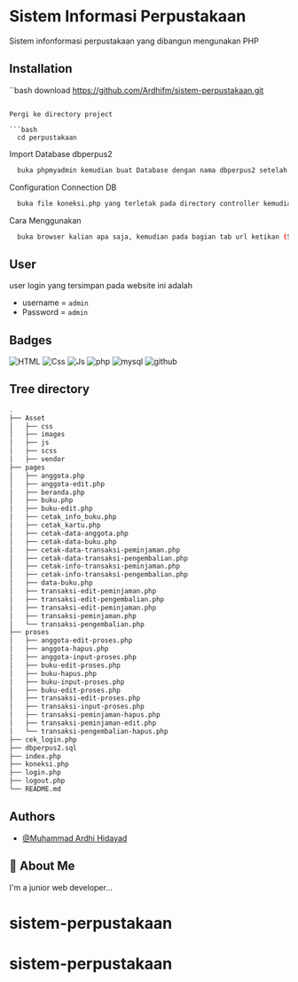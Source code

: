 
# Sistem Informasi Perpustakaan
Sistem infonformasi perpustakaan yang dibangun mengunakan PHP


## Installation

``bash download https://github.com/Ardhifm/sistem-perpustakaan.git
```

Pergi ke directory project

```bash
  cd perpustakaan
```

Import Database dbperpus2

```bash
  buka phpmyadmin kemudian buat Database dengan nama dbperpus2 setelah itu Import file dbperpus2 yang ada pada directory project ini untuk mendapatkan tabel beserta semua isinya.
```

Configuration Connection DB

```bash
  buka file koneksi.php yang terletak pada directory controller kemudian sesuaikan user, password, nama database yang telah kalian buat sebelumnya.
```

Cara Menggunakan

```bash
  buka browser kalian apa saja, kemudian pada bagian tab url ketikan (Sebagai Contoh): http://localhost/perpustakaan/   maka secara otomatis aka menampilkan halaman login
  ```
  
## User

user login yang tersimpan pada website ini adalah

- username = `admin`
- Password = `admin`

  
## Badges

![HTML](https://img.shields.io/badge/HTML5-E34F26?style=for-the-badge&logo=html5&logoColor=white)
![Css](https://img.shields.io/badge/CSS3-1572B6?style=for-the-badge&logo=css3&logoColor=white)
![Js](https://img.shields.io/badge/JavaScript-323330?style=for-the-badge&logo=javascript&logoColor=F7DF1E)
![php](https://img.shields.io/badge/PHP-777BB4?style=for-the-badge&logo=php&logoColor=white)
![mysql](https://img.shields.io/badge/MySQL-00000F?style=for-the-badge&logo=mysql&logoColor=white)
![github](https://img.shields.io/badge/GitHub-100000?style=for-the-badge&logo=github&logoColor=white)

## Tree directory
```bash
.
├── Asset
│   ├── css
│   ├── images
│   ├── js
│   ├── scss
│   ├── vendor
├── pages
│   ├── anggota.php
│   ├── anggota-edit.php
│   ├── beranda.php
│   ├── buku.php
│   ├── buku-edit.php
│   ├── cetak_info_buku.php
│   ├── cetak_kartu.php
│   ├── cetak-data-anggota.php
│   ├── cetak-data-buku.php
│   ├── cetak-data-transaksi-peminjaman.php
│   ├── cetak-data-transaksi-pengembalian.php
│   ├── cetak-info-transaksi-peminjaman.php
│   ├── cetak-info-transaksi-pengembalian.php
│   ├── data-buku.php
│   ├── transaksi-edit-peminjaman.php
│   ├── transaksi-edit-pengembalian.php
│   ├── transaksi-edit-peminjaman.php
│   ├── transaksi-peminjaman.php
│   └── transaksi-pengembalian.php
├── proses
│   ├── anggota-edit-proses.php
│   ├── anggota-hapus.php
│   ├── anggota-input-proses.php
│   ├── buku-edit-proses.php
│   ├── buku-hapus.php
│   ├── buku-input-proses.php
│   ├── buku-edit-proses.php
│   ├── transaksi-edit-proses.php
│   ├── transaksi-input-proses.php
│   ├── transaksi-peminjaman-hapus.php
│   ├── transaksi-peminjaman-edit.php
│   └── transaksi-pengembalian-hapus.php
├── cek_login.php
├── dbperpus2.sql
├── index.php
├── koneksi.php
├── login.php
├── logout.php
└── README.md
```

  
## Authors

- [@Muhammad Ardhi Hidayad](https://github.com/Ardhifm)

## 🚀 About Me
I'm a junior web developer...

  
# sistem-perpustakaan
# sistem-perpustakaan
